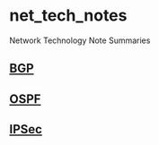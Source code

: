 # net_tech_notes
Network Technology Note Summaries

## [BGP](https://github.com/Minions1128/net_tech_notes/blob/master/BGP.md)
## [OSPF](https://github.com/Minions1128/net_tech_notes/blob/master/OSPF.md)
## [IPSec](https://github.com/Minions1128/net_tech_notes/blob/master/IPSec.md)